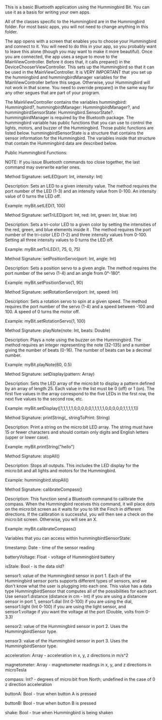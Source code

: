 This is a basic Bluetooth application using the Hummingbird Bit. You can use it as a basis for writing your own apps.

All of the classes specific to the Hummingbird are in the Hummingbird folder. For most basic apps, you will not need to change anything in this folder.

The app opens with a screen that enables you to choose your Hummingbird and connect to it. You will need to do this in your app, so you probably want to leave this alone (though you may want to make it more beautiful). Once you are connected, the app uses a segue to move to the MainViewController. Before it does that, it calls prepare() in the DeviceChooserViewController. This sets up the Hummingbird so that it can be used in the MainViewController. It is VERY IMPORTANT that you set up the hummingbird and hummingbirdManager variables for the MainViewController before this segue. Otherwise, your Hummingbird will not work in that scene. You need to override prepare() in the same way for any other segues that are part of your program.

The MainViewController contains the variables hummingbird: Hummingbird?, hummingbirdManager: HummingbirdManager?, and hummingbirdSensorState: Hummingbird.SensorState?. hummingbirdManager is required by the Bluetooth package. The hummingbird variable has public functions that you can use to control the lights, motors, and buzzer of the Hummingbird. Those public functions are listed below. hummingbirdSensorState is a structure that contains the sensor information for the Hummingbird. The variables inside that structure that contain the Hummingbird data are described below.

Public Hummingbird Functions:

NOTE: If you issue Bluetooth commands too close together, the last command may overwrite earlier ones.

Method Signature: setLED(port: Int, intensity: Int)

Description: Sets an LED to a given intensity value. The method requires the port number of the LED (1-3) and an intensity value from 0-100. An intensity value of 0 turns the LED off.

Example: myBit.setLED(1, 100)

Method Signature: setTriLED(port: Int, red: Int, green: Int, blue: Int)

Description: Sets a tri-color LED to a given color by setting the intensities of the red, green, and blue elements inside it . The method requires the port number of the tri-color LED (1-2) and three intensity values from 0-100. Setting all three intensity values to 0 turns the LED off.

Example: myBit.setTriLED(1, 75, 0, 75)

Method Signature: setPositionServo(port: Int, angle: Int)

Description: Sets a position servo to a given angle. The method requires the port number of the servo (1-4) and an angle from 0°-180°.

Example: myBit.setPositionServo(1, 90)

Method Signature: setRotationServo(port: Int, speed: Int)

Description: Sets a rotation servo to spin at a given speed. The method requires the port number of the servo (1-4) and a speed between -100 and 100. A speed of 0 turns the motor off.

Example: myBit.setRotationServo(1, 100)

Method Signature: playNote(note: Int, beats: Double)

Description: Plays a note using the buzzer on the Hummingbird. The method requires an integer representing the note (32-135) and a number giving the number of beats (0-16). The number of beats can be a decimal number.

Example: myBit.playNote(60, 0.5)

Method Signature: setDisplay(pattern: Array)

Description: Sets the LED array of the micro:bit to display a pattern defined by an array of length 25. Each value in the list must be 0 (off) or 1 (on). The first five values in the array correspond to the five LEDs in the first row, the next five values to the second row, etc.

Example: myBit.setDisplay([1,1,1,1,1,0,0,0,0,0,1,1,1,1,1,0,0,0,0,0,1,1,1,1,1])

Method Signature: printString(_ stringToPrint: String)

Description: Print a string on the micro:bit LED array. The string must have 15 or fewer characters and should contain only digits and English letters (upper or lower case).

Example: myBit.printString("hello")

Method Signature: stopAll()

Description: Stops all outputs. This includes the LED display for the micro:bit and all lights and motors for the Hummingbird.

Example: hummingbird.stopAll()

Method Signature: calibrateCompass()

Description: This function send a Bluetooth command to calibrate the compass. When the Hummingbird receives this command, it will place dots on the micro:bit screen as it waits for you to tilt the Finch in different directions. If the calibration is successful, you will then see a check on the micro:bit screen. Otherwise, you will see an X.

Example: myBit.calibrateCompass()

Variables that you can access within hummingbirdSensorState:

timestamp: Date - time of the sensor reading

batteryVoltage: Float - voltage of Hummingbird battery

isStale: Bool - is the data old?

sensor1: value of the Hummingbird sensor in port 1. Each of the Hummingbird sensor ports supports different types of sensors, and we don't know what the user is plugging into each one. This value has a data type HummingbirdSensor that computes all of the possibilities for each port. Use sensor1.distance (distance in cm - Int) if you are using a distancew sensor in port 1, sensor1.dial (Int 0-100) if you are using the dial, sensor1.light (Int 0-100) if you are using the light sensor, and sensor1.voltage if you want the voltage at the port (Double, volts from 0-3.3)

sensor2: value of the Hummingbird sensor in port 2. Uses the HummingbirdSensor type.

sensor3: value of the Hummingbird sensor in port 3. Uses the HummingbirdSensor type.

acceleration: Array - acceleration in x, y, z directions in m/s^2

magnetometer: Array - magnetometer readings in x, y, and z directions in microTesla

compass: Int? - degrees of micro:bit from North; undefined in the case of 0 z direction acceleration

buttonA: Bool - true when button A is pressed

buttonB: Bool - true when button B is pressed

shake: Bool - true when Hummingbird is being shaken
